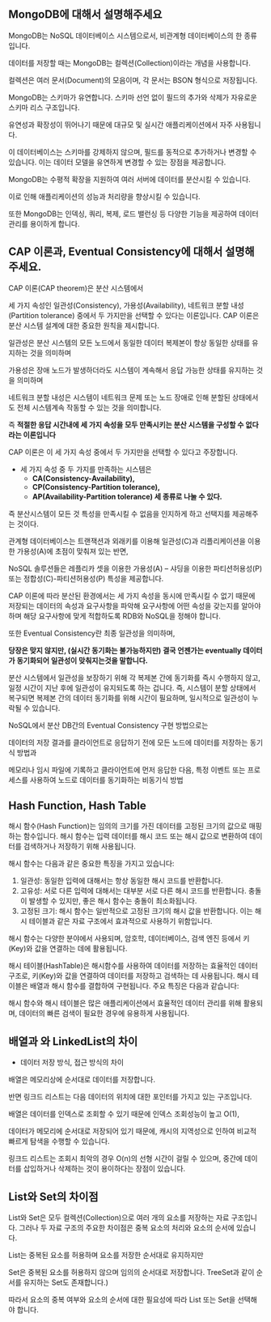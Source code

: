 ## MongoDB에 대해서 설명해주세요 
MongoDB는 NoSQL 데이터베이스 시스템으로서, 비관계형 데이터베이스의 한 종류입니다. 

데이터를 저장할 때는 MongoDB는 컬렉션(Collection)이라는 개념을 사용합니다. 

컬렉션은 여러 문서(Document)의 모음이며, 각 문서는 BSON 형식으로 저장됩니다. 

MongoDB는 스키마가 유연합니다. 스키마 선언 없이 필드의 추가와 삭제가 자유로운 스키마 리스 구조입니다. 

유연성과 확장성이 뛰어나기 때문에 대규모 및 실시간 애플리케이션에서 자주 사용됩니다. 

이 데이터베이스는 스키마를 강제하지 않으며, 필드를 동적으로 추가하거나 변경할 수 있습니다. 이는 데이터 모델을 유연하게 변경할 수 있는 장점을 제공합니다.

MongoDB는 수평적 확장을 지원하여 여러 서버에 데이터를 분산시킬 수 있습니다. 

이로 인해 애플리케이션의 성능과 처리량을 향상시킬 수 있습니다. 

또한 MongoDB는 인덱싱, 쿼리, 복제, 로드 밸런싱 등 다양한 기능을 제공하여 데이터 관리를 용이하게 합니다.
## CAP 이론과, Eventual Consistency에 대해서 설명해주세요.
CAP 이론(CAP theorem)은 분산 시스템에서 

세 가지 속성인 일관성(Consistency), 가용성(Availability), 네트워크 분할 내성(Partition tolerance) 중에서 두 가지만을 선택할 수 있다는 이론입니다. CAP 이론은 분산 시스템 설계에 대한 중요한 원칙을 제시합니다.

일관성은 분산 시스템의 모든 노드에서 동일한 데이터 복제본이 항상 동일한 상태를 유지하는 것을 의미하며

가용성은 장애 노드가 발생하더라도 시스템이 계속해서 응답 가능한 상태를 유지하는 것을 의미하며

네트워크 분할 내성은 시스템이 네트워크 문제 또는 노드 장애로 인해 분할된 상태에서도 전체 시스템계속 작동할 수 있는 것을 의미합니다.

즉 **적절한 응답 시간내에 세 가지 속성을 모두 만족시키는 분산 시스템을 구성할 수 없다라는 이론입니다**

CAP 이론은 이 세 가지 속성 중에서 두 가지만을 선택할 수 있다고 주장합니다.

- 세 가지 속성 중 두 가지를 만족하는 시스템은
    - **CA(Consistency-Availability),**
    - **CP(Consistency-Partition tolerance),**
    - **AP(Availability-Partition tolerance) 세 종류로 나눌 수 있다.**

즉 분산시스템이 모든 것 특성을 만족시킬 수 없음을 인지하게 하고 선택지를 제공해주는 것이다.

관계형 데이터베이스는 트랜잭션과 외래키를 이용해 일관성(C)과 리플리케이션을 이용한 가용성(A)에 초점이 맞춰져 있는 반면, 

NoSQL 솔루션들은 레플리카 셋을 이용한 가용성(A) – 샤딩을 이용한 파티션허용성(P) 또는 정합성(C)-파티션허용성(P) 특성을 제공합니다.

CAP 이론에 따라 분산된 환경에서는 세 가지 속성을 동시에 만족시킬 수 없기 때문에 저장되는 데이터의 속성과 요구사항을 파악해 요구사항에 어떤 속성을 갖는지를 알아야 하며 해당 요구사항에 맞게 적합하도록 RDB와 NoSQL을 정해야 합니다. 

또한 Eventual Consistency란 최종 일관성을 의미하며,

**당장은 맞지 않지만, (실시간 동기화는 불가능하지만) 결국 언젠가는 eventually 데이터가 동기화되어 일관성이 맞춰지는것을 말합니다.** 

분산 시스템에서 일관성을 보장하기 위해 각 복제본 간에 동기화를 즉시 수행하지 않고, 일정 시간이 지난 후에 일관성이 유지되도록 하는 겁니다. 즉, 시스템이 분할 상태에서 복구되면 복제본 간의 데이터 동기화를 위해 시간이 필요하며, 일시적으로 일관성이 누락될 수 있습니다.

NoSQL에서 분산 DB간의 Eventual Consistency 구현 방법으로는

데이터의 저장 결과를 클라이언트로 응답하기 전에 모든 노드에 데이터를 저장하는 동기식 방법과

메모리나 임시 파일에 기록하고 클라이언트에 먼저 응답한 다음, 특정 이벤트 또는 프로세스를 사용하여 노드로 데이터를 동기화하는 비동기식 방법
## Hash Function, Hash Table
해시 함수(Hash Function)는 임의의 크기를 가진 데이터를 고정된 크기의 값으로 매핑하는 함수입니다. 해시 함수는 입력 데이터를 해시 코드 또는 해시 값으로 변환하여 데이터를 검색하거나 저장하기 위해 사용됩니다.

 해시 함수는 다음과 같은 중요한 특징을 가지고 있습니다:

1. 일관성: 동일한 입력에 대해서는 항상 동일한 해시 코드를 반환합니다.
2. 고유성: 서로 다른 입력에 대해서는 대부분 서로 다른 해시 코드를 반환합니다. 충돌이 발생할 수 있지만, 좋은 해시 함수는 충돌이 최소화됩니다.
3. 고정된 크기: 해시 함수는 일반적으로 고정된 크기의 해시 값을 반환합니다. 이는 해시 테이블과 같은 자료 구조에서 효과적으로 사용하기 위함입니다.

해시 함수는 다양한 분야에서 사용되며, 암호학, 데이터베이스, 검색 엔진 등에서 키(Key)와 값을 연결하는 데에 활용됩니다.

해시 테이블(HashTable)은 해시함수를 사용하여 데이터를 저장하는 효율적인 데이터 구조로, 키(Key)와 값을 연결하여 데이터를 저장하고 검색하는 데 사용됩니다. 해시 테이블은 배열과 해시 함수를 결합하여 구현됩니다. 주요 특징은 다음과 같습니다:

해시 함수와 해시 테이블은 많은 애플리케이션에서 효율적인 데이터 관리를 위해 활용되며, 데이터의 빠른 검색이 필요한 경우에 유용하게 사용됩니다.
## 배열과 와 LinkedList의 차이
- 데이터 저장 방식, 접근 방식의 차이

배열은 메모리상에 순서대로 데이터를 저장합니다. 

반면 링크드 리스트는 다음 데이터의 위치에 대한 포인터를 가지고 있는 구조입니다.

배열은 데이터를 인덱스로 조회할 수 있기 때문에 인덱스 조회성능이 높고 O(1), 

데이터가 메모리에 순서대로 저장되어 있기 때문에, 캐시의 지역성으로 인하여 비교적 빠르게 탐색을 수행할 수 있습니다.

링크드 리스트는 조회시 최악의 경우 O(n)의 선형 시간이 걸릴 수 있으며, 중간에 데이터를 삽입하거나 삭제하는 것이 용이하다는 장점이 있습니다.
## List와 Set의 차이점
List와 Set은 모두 컬렉션(Collection)으로 여러 개의 요소를 저장하는 자료 구조입니다. 그러나 두 자료 구조의 주요한 차이점은 중복 요소의 처리와 요소의 순서에 있습니다.

List는 중복된 요소를 허용하며 요소를 저장한 순서대로 유지하지만

Set은 중복된 요소를 허용하지 않으며 임의의 순서대로 저장합니다. TreeSet과 같이 순서를 유지하는 Set도 존재합니다.)

따라서 요소의 중복 여부와 요소의 순서에 대한 필요성에 따라 List 또는 Set을 선택해야 합니다.